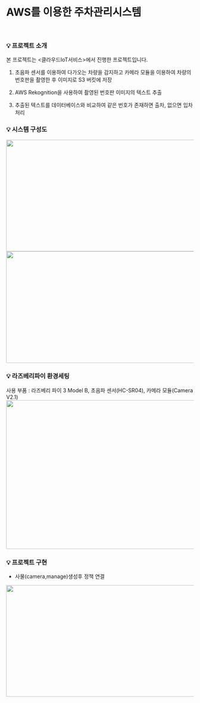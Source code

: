 # AWS를 이용한 주차관리시스템
<br/>

### 💡 프로젝트 소개
본 프로젝트는 <클라우드IoT서비스>에서 진행한 프로젝트입니다.

1) 초음파 센서를 이용하여 다가오는 차량을 감지하고 카메라 모듈을 이용하여 차량의 번호판을 촬영한 후 이미지로 S3 버킷에 저장

2) AWS Rekognition을 사용하여 촬영된 번호판 이미지의 텍스트 추출

3) 추출된 텍스트를 데이터베이스와 비교하여 같은 번호가 존재하면 출차, 없으면 입차 처리

### 💡 시스템 구성도

<img src="https://user-images.githubusercontent.com/76219962/178237775-dbb801b3-7f07-43af-be2e-c40f82e98054.png" width="600px" height="300px">
<img src="" width="600px" height="300px">

### 💡 라즈베리파이 환경세팅
사용 부품 : 라즈베리 파이 3 Model B, 초음파 센서(HC-SR04), 카메라 모듈(Camera V2.1)<br/>
<img src="https://user-images.githubusercontent.com/76219962/178239183-7448a8ae-1f20-49a6-9f24-edcce08592a9.png" width="600px" height="400px">

### 💡 프로젝트 구현

- 사물(camera,manage)생성후 정책 연결<br/>
<img src = "https://user-images.githubusercontent.com/76219962/178239377-b8a18af9-ef22-421e-aaf7-91bea9f48d26.png" width="600px" height="300px">
